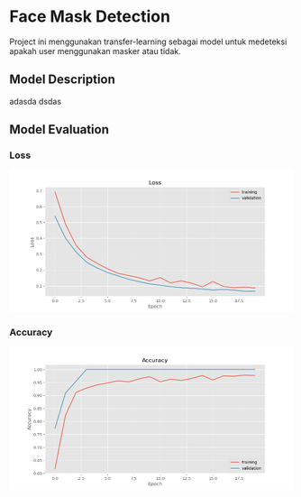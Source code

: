 # Face Mask Detection
Project ini menggunakan transfer-learning sebagai model untuk medeteksi apakah user menggunakan masker atau tidak.


## Model Description

adasda dsdas

## Model Evaluation

### Loss
![](images/plot.png)

### Accuracy
![](images/plot_acc.png)
